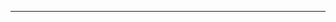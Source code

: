 <!--
CO_OP_TRANSLATOR_METADATA:
{
  "original_hash": "685f55cb07de19b52a30ce6e8b6d889e",
  "translation_date": "2025-08-28T20:59:59+00:00",
  "source_file": "03-CoreGenerativeAITechniques/README.md",
  "language_code": "fa"
}
-->


---

